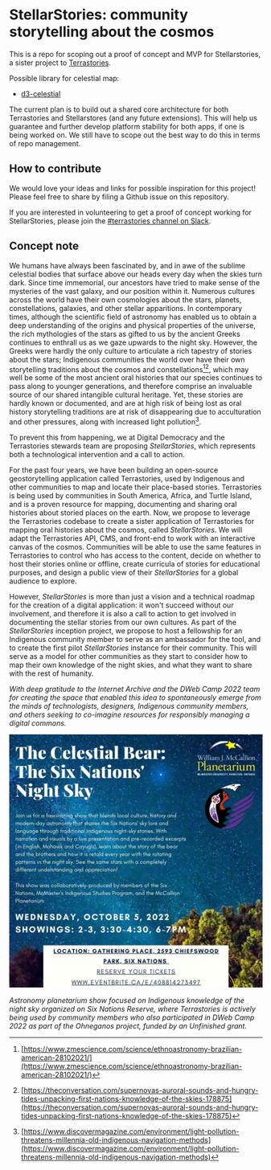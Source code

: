 # StellarStories: community storytelling about the cosmos

This is a repo for scoping out a proof of concept and MVP for Stellarstories, a sister project to [Terrastories](https://github.com/terrastories/terrastories).

Possible library for celestial map:

* [d3-celestial](https://github.com/)

The current plan is to build out a shared core architecture for both Terrastories and Stellarstores (and any future extensions). This will help us guarantee and further develop platform stability for both apps, if one is being worked on. We still have to scope out the best way to do this in terms of repo management.

## How to contribute

We would love your ideas and links for possible inspiration for this project! Please feel free to share by filing a Github issue on this repository.

If you are interested in volunteering to get a proof of concept working for StellarStories, please join the [#terrastories channel on Slack](https://rubyforgood.herokuapp.com/).

## Concept note

We humans have always been fascinated by, and in awe of the sublime celestial bodies that surface above our heads every day when the skies turn dark. Since time immemorial, our ancestors have tried to make sense of the mysteries of the vast galaxy, and our position within it. Numerous cultures across the world have their own cosmologies about the stars, planets, constellations, galaxies, and other stellar apparitions. In contemporary times, although the scientific field of astronomy has enabled us to obtain a deep understanding of the origins and physical properties of the universe, the rich mythologies of the stars as gifted to us by the ancient Greeks continues to enthrall us as we gaze upwards to the night sky. However, the Greeks were hardly the only culture to articulate a rich tapestry of stories about the stars; Indigenous communities the world over have their own storytelling traditions about the cosmos and constellations[^1][^2], which may well be some of the most ancient oral histories that our species continues to pass along to younger generations, and therefore comprise an invaluable source of our shared intangible cultural heritage. Yet, these stories are hardly known or documented, and are at high risk of being lost as oral history storytelling traditions are at risk of disappearing due to acculturation and other pressures, along with increased light pollution[^3].

To prevent this from happening, we at Digital Democracy and the Terrastories stewards team are proposing _StellarStories_, which represents both a technological intervention and a call to action.

For the past four years, we have been building an open-source geostorytelling application called Terrastories, used by Indigenous and other communities to map and locate their place-based stories. Terrastories is being used by communities in South America, Africa, and Turtle Island, and is a proven resource for mapping, documenting and sharing oral histories about storied places on the earth. Now, we propose to leverage the Terrastories codebase to create a sister application of Terrastories for mapping oral histories about the cosmos, called _StellarStories_. We will adapt the Terrastories API, CMS, and front-end to work with an interactive canvas of the cosmos. Communities will be able to use the same features in Terrastories to control who has access to the content, decide on whether to host their stories online or offline, create curricula of stories for educational purposes, and design a public view of their _StellarStories_ for a global audience to explore.

However, _StellarStories_ is more than just a vision and a technical roadmap for the creation of a digital application: it won't succeed without our involvement, and therefore it is also a call to action to get involved in documenting the stellar stories from our own cultures. As part of the _StellarStories_ inception project, we propose to host a fellowship for an Indigenous community member to serve as an ambassador for the tool, and to create the first pilot _StellarStories_ instance for their community. This will serve as a model for other communities as they start to consider how to map their own knowledge of the night skies, and what they want to share with the rest of humanity.

_With deep gratitude to the Internet Archive and the DWeb Camp 2022 team for creating the space that enabled this idea to spontaneously emerge from the minds of technologists, designers, Indigenous community members, and others seeking to co-imagine resources for responsibly managing a digital commons._

![](celestial-bear.jpg)

_Astronomy planetarium show focused on Indigenous knowledge of the night sky organized on Six Nations Reserve, where Terrastories is actively being used by community members who also participated in DWeb Camp 2022 as part of the Ohneganos project, funded by an Unfinished grant._

[^1]: [https://www.zmescience.com/science/ethnoastronomy-brazilian-american-28102021/](https://www.zmescience.com/science/ethnoastronomy-brazilian-american-28102021/)

[^2]: [https://theconversation.com/supernovas-auroral-sounds-and-hungry-tides-unpacking-first-nations-knowledge-of-the-skies-178875](https://theconversation.com/supernovas-auroral-sounds-and-hungry-tides-unpacking-first-nations-knowledge-of-the-skies-178875)

[^3]: [https://www.discovermagazine.com/environment/light-pollution-threatens-millennia-old-indigenous-navigation-methods](https://www.discovermagazine.com/environment/light-pollution-threatens-millennia-old-indigenous-navigation-methods)